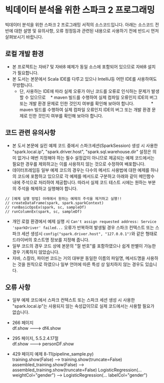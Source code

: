 # 빅데이터 분석을 위한 스파크 2 프로그래밍 
빅데이터 분석을 위한 스파크 2 프로그래밍 서적의 소스코드입니다.
아래는 소스코드 전반에 대한 설명 및 유의사항, 오류 정정등과 관련된 내용으로 사용하기 전에 반드시 먼저 살펴보시기 바랍니다.

## 로컬 개발 환경 
* 본 프로젝트는 자바7 및 자바8 예제가 동일 소스에 포함되어 있으므로 자바8 설치가 필요합니다.
* 본 도서는 본문에서 Scala IDE를 다루고 있으나 IntelliJ등 어떤 IDE를 사용하여도 무방합니다.
    * 단, 사용하는 IDE에 따라 실제 오류가 아닌 코드를 오류로 인식하는 문제가 발생할 수 있으므로
    * maven 빌드를 수행하여 실제 컴파일 오류인지 IDE의 버그 또는 개발 환경 문제로 인한 것인지 여부를 확인해 보아야 합니다.          
    * maven 빌드를 수행하여 실제 컴파일 오류인지 IDE의 버그 또는 개발 환경 문제로 인한 것인지 여부를 확인해 보아야 합니다.  

## 코드 관련 유의사항     
* 본 도서 본문에 실린 예제 코드 중에서 스파크세션(SparkSession) 생성 시 사용한 "spark.local.ip", "spark.driver.host", "spark.sql.warehouse.dir" 설정은 의미 없거나 매번 지정해야 하는 필수 설정값이 아니므로 제공되는 예제 코드에서는 필요한 경우를 제외하고는 이를 사용하지 않는 것으로 수정하여 배포합니다.
* 데이터프레임등 일부 예제 코드의 경우는 다수의 메서드 사용법에 대한 예제를 하나의 코드에 포함하고 있으므로 각 예제를 메서드로 구분하고 아래와 같이  메인함수 내에 주석으로 처리하여 제공합니다. 따라서 실제 코드 테스트 시에는 원하는 부분의 주석을 해제하고 실행해야 합니다.

``` 
// [예제 실행 방법] 아래에서 원하는 예제의 주석을 제거하고 실행!!
// createDataFrame(spark, spark.sparkContext)
// runBasicOpsEx(spark, sc, sampleDf)
// runColumnEx(spark, sc, sampleDf)
```
* 개인 로컬 환경에서 예제 실행 시 `Can't assign requested address: Service 'sparkDriver' failed...` 오류가 반복하여 발생될 경우 스파크 컨텍스트 또는 스파크 세션 생성시 `config("spark.driver.host", "127.0.0.1")`와 같은 형태로 드라이버의 호스트명 정보를 지정해 줍니다.
* 일부 코드의 경우 코드 상에 본문의 "절 번호"를 포함하였으나 쉽게 판별이 가능한 경우 기록하지 않았습니다. 
* 자바, 스칼라, 파이썬 코드는 거의 대부분 동일한 이름의 파일명, 메서드명을 사용하는 것을 원칙으로 하였으나 일부 언어에 따른 특성 상 일치하지 않는 경우도 있습니다. 

## 오류 사항
* 일부 예제 코드에서 스파크 컨텍스트 또는 스파크 세션 생성 시 사용한 "spark.local.ip"는 사용되지 않는 속성값이므로 실제 코드에서는 사용할 필요가 없습니다.

* 266 페이지   
  df.show ---> df4.show 

* 295 페이지, 5.5.2.4.17절   
  df.show ---> personDF.show

* 429 페이지 예제 8-11(pipeline_sample.py)  
   training.show(False) --> training.show(truncate=False) 
   assembled_training.show(False) --> assembled_training.show(truncate=False)
   LogisticRegression(... weightCol="gender") --> LogisticRegression(... labelCol="gender") 





